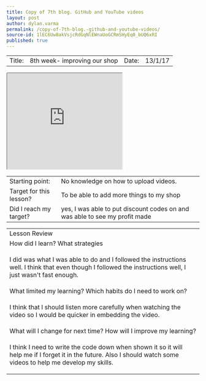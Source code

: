 ```yaml
---
title: Copy of 7th blog. GitHub and YouTube videos
layout: post
author: dylan.varma
permalink: /copy-of-7th-blog.-github-and-youtube-videos/
source-id: 1lEC6Uw8akVsjcRdGqNlEWnaUoGCRmSHyEq0_bUQ6xRI
published: true
---
```

	

<table>
  <tr>
    <td>Title:  </td>
    <td>8th week- improving our shop</td>
    <td>Date:</td>
    <td>13/1/17</td>
  </tr>
</table>

<iframe style="border-radius: 3px;" height="250px" src="https://docs.google.com/spreadsheets/d/1S5wyT_cBVbbucXs5K-mCF3Nc3fwzY8glZZF7WcUcRq4/pubhtml?widget=true&amp;headers=false"></iframe>

<table>
  <tr>
    <td>Starting point:</td>
    <td>No knowledge on how to upload videos.</td>
  </tr>
  <tr>
    <td>Target for this lesson?</td>
    <td>To be able to add more things to my shop</td>
  </tr>
  <tr>
    <td>Did I reach my target? </td>
    <td>yes, I was able to put discount codes on and was able to see my profit made</td>
  </tr>
</table>


<table>
  <tr>
    <td>Lesson Review</td>
  </tr>
  <tr>
    <td>How did I learn? What strategies </td>
  </tr>
  <tr>
    <td>

I did was what I was able to do and I followed the instructions well. I think that even though I followed the instructions well, I just wasn't fast enough.</td>
  </tr>
  <tr>
    <td>What limited my learning? Which habits do I need to work on? </td>
  </tr>
  <tr>
    <td>

I think that I should listen more carefully when watching the video so I would be quicker in embedding the video.</td>
  </tr>
  <tr>
    <td>What will I change for next time? How will I improve my learning?</td>
  </tr>
  <tr>
    <td>

I think I need to write the code down when shown it so it will help me if I forget it in the future. Also I should watch some videos to help me develop my skills.</td>
  </tr>
</table>


